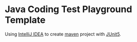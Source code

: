 # Java Coding Test Playground Template

Using [IntelliJ IDEA](https://www.jetbrains.com/idea/) to create [maven](https://maven.apache.org/) project with [JUnit5](https://junit.org/junit5/).
